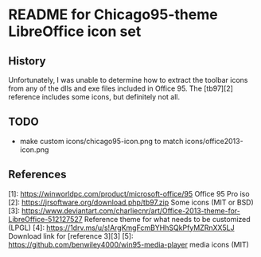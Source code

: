 # README for Chicago95-theme LibreOffice icon set

## History
Unfortunately, I was unable to determine how to extract the toolbar icons from any of the dlls and exe files included in Office 95. The [tb97][2] reference includes some icons, but definitely not all.

## TODO
* make custom icons/chicago95-icon.png to match icons/office2013-icon.png

## References
[1]: https://winworldpc.com/product/microsoft-office/95 Office 95 Pro iso
[2]: https://jrsoftware.org/download.php/tb97.zip Some icons (MIT or BSD)
[3]: https://www.deviantart.com/charliecnr/art/Office-2013-theme-for-LibreOffice-512127527 Reference theme for what needs to be customized (LPGL)
[4]: https://1drv.ms/u/s!ArgKmgFcmBYHhSQkPfyMZRnXX5LJ Download link for [reference 3][3]
[5]: https://github.com/benwiley4000/win95-media-player media icons (MIT)
